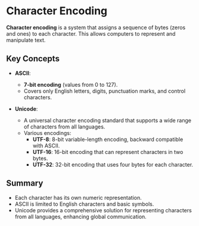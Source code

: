 # Character Encoding

**Character encoding** is a system that assigns a sequence of bytes (zeros and ones) to each character. This allows computers to represent and manipulate text.

## Key Concepts

- **ASCII**:
  - **7-bit encoding** (values from 0 to 127).
  - Covers only English letters, digits, punctuation marks, and control characters.
  
- **Unicode**:
  - A universal character encoding standard that supports a wide range of characters from all languages.
  - Various encodings:
    - **UTF-8**: 8-bit variable-length encoding, backward compatible with ASCII.
    - **UTF-16**: 16-bit encoding that can represent characters in two bytes.
    - **UTF-32**: 32-bit encoding that uses four bytes for each character.

## Summary

- Each character has its own numeric representation.
- ASCII is limited to English characters and basic symbols.
- Unicode provides a comprehensive solution for representing characters from all languages, enhancing global communication.
